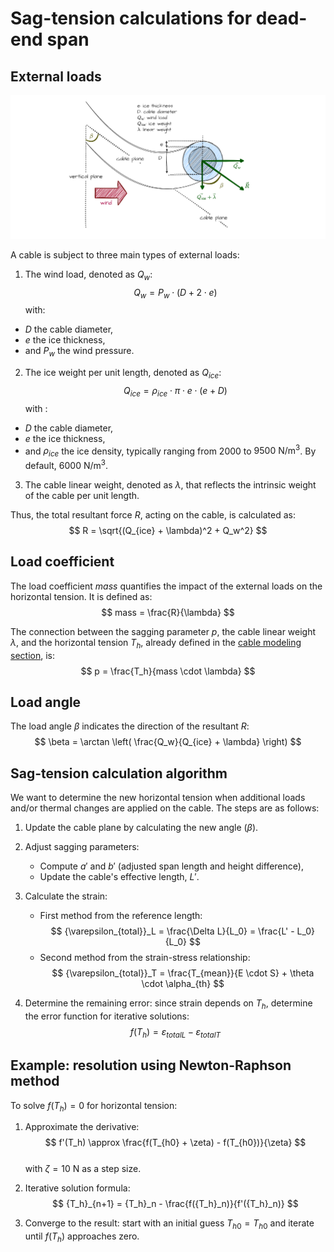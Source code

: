 # Sag-tension calculations for dead-end span

## External loads

![Image not available](./assets/cable_external_loads.drawio.png "External loads on cable image")

A cable is subject to three main types of external loads:

1. The wind load, denoted as $Q_w$:  
$$ 
    Q_w = P_w \cdot (D + 2 \cdot e)
$$
with:
- $D$ the cable diameter, 
- $e$ the ice thickness,  
- and $P_w$ the wind pressure.

2. The ice weight per unit length, denoted as $Q_{ice}$:
$$
    Q_{ice} = \rho_{ice} \cdot \pi \cdot e \cdot (e + D)
$$
with :
- $D$ the cable diameter,
- $e$ the ice thickness,
- and $\rho_{ice}$ the ice density, typically ranging from $2000$ to $9500\ \mathrm{N/m^3}$. By default, $6000\ \mathrm{N/m^3}$.

3. The cable linear weight, denoted as $\lambda$, that reflects the intrinsic weight of the cable per unit length.

Thus, the total resultant force $R$, acting on the cable, is calculated as:  
$$
    R = \sqrt{(Q_{ice} + \lambda)^2 + Q_w^2}
$$

## Load coefficient

The load coefficient $mass$ quantifies the impact of the external loads on the horizontal tension. It is defined as:  
$$
    mass = \frac{R}{\lambda}
$$

The connection between the sagging parameter $p$, the cable linear weight $\lambda$, and the horizontal tension $T_h$,
already defined in the [cable modeling section](ug_cable_model.md), is:  
$$
    p = \frac{T_h}{mass \cdot \lambda}
$$

## Load angle

The load angle $\beta$ indicates the direction of the resultant $R$:  
$$
    \beta = \arctan \left( \frac{Q_w}{Q_{ice} + \lambda} \right)
$$

## Sag-tension calculation algorithm

We want to determine the new horizontal tension when additional loads and/or thermal changes are applied on the cable.
The steps are as follows:

1. Update the cable plane by calculating the new angle ($\beta$).

2. Adjust sagging parameters:
   - Compute $a'$ and $b'$ (adjusted span length and height difference),  
   - Update the cable's effective length, $L'$.

3. Calculate the strain:
   - First method from the reference length:  
     $$ {\varepsilon_{total}}_L = \frac{\Delta L}{L_0} = \frac{L' - L_0}{L_0} $$
   - Second method from the strain-stress relationship:  
     $$ {\varepsilon_{total}}_T = \frac{T_{mean}}{E \cdot S} + \theta \cdot \alpha_{th} $$

4. Determine the remaining error: since strain depends on $T_h$, determine the error function for iterative solutions:  
$$
    f(T_h) = {\varepsilon_{total}}_L - {\varepsilon_{total}}_T
$$

## Example: resolution using Newton-Raphson method

To solve $f(T_h) = 0$ for horizontal tension:

1. Approximate the derivative:  
$$
    f'(T_h) \approx \frac{f(T_{h0} + \zeta) - f(T_{h0})}{\zeta}
$$  
with $\zeta = 10\ \mathrm{N}$ as a step size.


2. Iterative solution formula:  
$$
    {T_h}_{n+1} = {T_h}_n - \frac{f({T_h}_n)}{f'({T_h}_n)}
$$  

3. Converge to the result: start with an initial guess ${T_h}_0 = T_{h0}$ and iterate until $f(T_h)$ approaches zero.